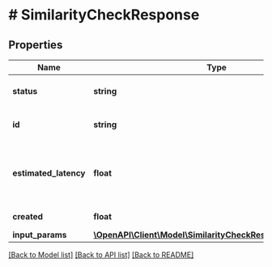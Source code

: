 # # SimilarityCheckResponse

## Properties

Name | Type | Description | Notes
------------ | ------------- | ------------- | -------------
**status** | **string** | The status of the asynchronous job. | [optional]
**id** | **string** | The asynchronous job id. | [optional]
**estimated_latency** | **float** | Recommendation of when to first poll the corresponding status endpoint in milliseconds. | [optional]
**created** | **float** | Timestamp of the job creation. | [optional]
**input_params** | [**\OpenAPI\Client\Model\SimilarityCheckResponseInputParams**](SimilarityCheckResponseInputParams.md) |  | [optional]

[[Back to Model list]](../../README.md#models) [[Back to API list]](../../README.md#endpoints) [[Back to README]](../../README.md)

